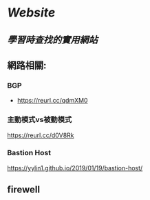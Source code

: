 # *Website*
## *學習時查找的實用網站*

## 網路相關:
### BGP  
- https://reurl.cc/qdmXM0 
### 主動模式vs被動模式  
https://reurl.cc/d0V8Rk  
### Bastion Host  
https://yylin1.github.io/2019/01/19/bastion-host/
## firewell  

